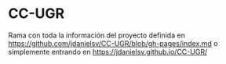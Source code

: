 # CC-UGR
Rama con toda la información del proyecto definida en https://github.com/jdanielsv/CC-UGR/blob/gh-pages/index.md o simplemente entrando en https://jdanielsv.github.io/CC-UGR/

